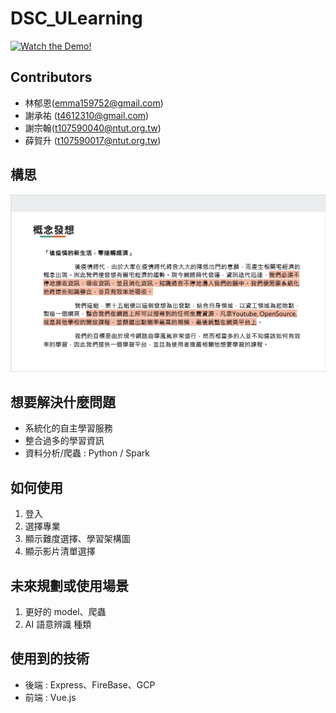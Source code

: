 # DSC_ULearning #

[![Watch the Demo!](https://res.cloudinary.com/marcomontalbano/image/upload/v1630740882/video_to_markdown/images/youtube--rmWRNC3J2R8-c05b58ac6eb4c4700831b2b3070cd403.jpg)
](https://user-images.githubusercontent.com/61962782/132136133-161c29c0-31b6-48be-96b7-7965705b4d57.mp4)

## Contributors

* 林郁恩(emma159752@gmail.com)
* 謝承祐 (t4612310@gmail.com)
* 謝宗翰(t107590040@ntut.org.tw)
* 薛賀升 (t107590017@ntut.org.tw)

## 構思
![](concept.png)

## 想要解決什麼問題
* 系統化的自主學習服務
* 整合過多的學習資訊
* 資料分析/爬蟲 : Python / Spark

## 如何使用

1. 登入
2. 選擇專業
3. 顯示難度選擇、學習架構圖
4. 顯示影片清單選擇

## 未來規劃或使用場景

1. 更好的 model、爬蟲
2. AI 語意辨識 種類

## 使用到的技術

* 後端 : Express、FireBase、GCP
* 前端 : Vue.js
